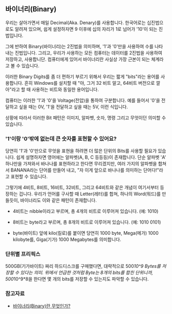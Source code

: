 ## 바이너리(Binary)

우리는 살아가면서 매일 Decimal(Aka. Denary)를 사용합니다. 한국어로는 십진법으로도 알려져 있으며, 쉽게 설정하자면 9 이후에 십의 자리가 1로 넘어가 '10'이 되는 진법입니다.

그에 반하여 Binary(바이너리)는 2진법을 의미하며, '1'과 '0'만을 사용하여 수를 나타내는 진법입니다. 그리고, 우리가 사용하는 모든 컴퓨터는 데이터를 2진법을 사용하여 저장하고, 사용합니단. 컴퓨터에게 있어서 바이너리란 사실상 가장 근본이 되는 체계라고 볼 수 있습니다.

이러한 Binary Digits를 좀 더 편하기 부르기 위해서 우리는 짧게 "bits"라는 용어를 사용합니다. 흔히 Windows를 설치할 때 "야, 그거 32 비트 말고, 64비트 버전으로 깔아"라고 할 때 사용하는 비트와 동일한 용어입니다.

컴퓨터는 이러한 '1'과 '0'을 Voltage(전압)을 통하여 구분합니다. 예를 들어서 '0'을 전달하고 싶을 때는 0V, '1'을 전달하고 싶을 때는 5V, 이런 식입니다.

상황에 따라서 이러한 Bit 패턴은 이미지, 알파벳, 숫자, 명령 그리고 무엇이던 의미할 수 있습니다.

### '1'이랑 '0'밖에 없는데 큰 숫자를 표현할 수 있어요?

당연히 '1'과 '0'만으로 무엇을 표현을 하려면 더 많은 단위의 Bits를 사용할 필요가 있습니다. 쉽게 설명하자면 영어에는 알파벳(A, B, C 등등등)이 존재합니다. 단순 알파벳 'A' 하나만을 가져와서 바나나를 표현하라고 한다면 무리겠지만, 여러 가지의 알파벳을 합쳐서 BANANA라는 단어를 만들어 내고, "자 이게 앞으로 바나나를 의미하는 단어다!"라고 표현할 수 있습니다.

그렇기에 4비트, 8비트, 16비트, 32비트, 그리고 64비트와 같은 개념이 여기서부터 등장하는 겁니다. 우리가 언어를 구사할 때 Letter(레터)를 합쳐, 하나의 Word(워드)를 만들듯이, 바이너리도 이와 같은 패턴이 존재합니다.

- 4비트는 nibble이라고 부르며, 총 4개의 비트로 이루어져 있습니다. (예: 1010)

- 8비트는 byte라고 부르며, 총 8개의 비트로 이루어져 있습니다. (예: 1010 0101)

- byte(바이트) 앞에 kilo(킬로)를 붙이면 당연히 1000 byte, Mega(메가) 1000 kilobyte를, Giga(기가) 1000 Megabytes를 의미합니다.

### 단위별 프리픽스

500GB(기가바이트) 짜리 하드디스크를 구매했다면, 대략적으로 500*10^9 Bytes를 저장할 수 있다는 의미. 위에서 언급한 것처럼 Byte는 8개의 bits를 합친 단위니까, 500*10^9\*8을 한다면 몇 개의 bits를 저장할 수 있는지도 파악할 수 있습니다.

### 참고자료

- [바이너리(Binary)란 무엇인가?](https://brunch.co.kr/@ericbaek/94)
